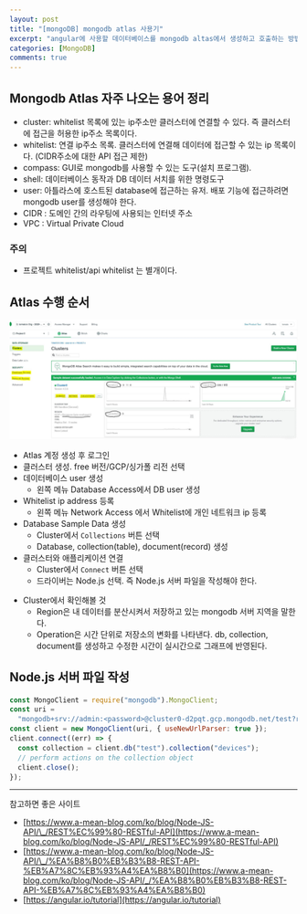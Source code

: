 ```yaml
---
layout: post
title: "[mongoDB] mongodb atlas 사용기"
excerpt: "angular에 사용할 데이터베이스를 mongodb altas에서 생성하고 호출하는 방법을 익히도록 하자."
categories: [MongoDB]
comments: true
---
```


## Mongodb Atlas 자주 나오는 용어 정리

- cluster: whitelist 목록에 있는 ip주소만 클러스터에 연결할 수 있다. 즉 클러스터에 접근을 허용한 ip주소 목록이다.
- whitelist: 연결 ip주소 목록. 클러스터에 연결해 데이터에 접근할 수 있는 ip 목록이다. (CIDR주소에 대한 API 접근 제한)
- compass: GUI로 mongodb를 사용할 수 있는 도구(설치 프로그램).
- shell: 데이터베이스 동작과 DB 데이터 서치를 위한 명령도구
- user: 아틀라스에 호스트된 database에 접근하는 유저. 배포 기능에 접근하려면 mongodb user를 생성해야 한다.
- CIDR : 도메인 간의 라우팅에 사용되는 인터넷 주소
- VPC : Virtual Private Cloud

### 주의

- 프로젝트 whitelist/api whitelist 는 별개이다.

## Atlas 수행 순서

<img src="/img/mongodb_cluster.JPG">

- Atlas 계정 생성 후 로그인
- 클러스터 생성. free 버전/GCP/싱가폴 리전 선택
- 데이터베이스 user 생성
  - 왼쪽 메뉴 Database Access에서 DB user 생성
- Whitelist ip address 등록
  - 왼쪽 메뉴 Network Access 에서 Whitelist에 개인 네트워크 ip 등록
- Database Sample Data 생성
  - Cluster에서 `Collections` 버튼 선택
  - Database, collection(table), document(record) 생성
- 클러스터와 애플리케이션 연결
  - Cluster에서 `Connect` 버튼 선택
  - 드라이버는 Node.js 선택. 즉 Node.js 서버 파일을 작성해야 한다.

* Cluster에서 확인해볼 것
  - Region은 내 데이터를 분산시켜서 저장하고 있는 mongodb 서버 지역을 말한다.
  - Operation은 시간 단위로 저장소의 변화를 나타낸다. db, collection, document를 생성하고 수정한 시간이 실시간으로 그래프에 반영된다.

## Node.js 서버 파일 작성

```javascript
const MongoClient = require("mongodb").MongoClient;
const uri =
  "mongodb+srv://admin:<password>@cluster0-d2pqt.gcp.mongodb.net/test?retryWrites=true&w=majority";
const client = new MongoClient(uri, { useNewUrlParser: true });
client.connect((err) => {
  const collection = client.db("test").collection("devices");
  // perform actions on the collection object
  client.close();
});
```

---

참고하면 좋은 사이트

- [https://www.a-mean-blog.com/ko/blog/Node-JS-API/\_/REST%EC%99%80-RESTful-API](https://www.a-mean-blog.com/ko/blog/Node-JS-API/_/REST%EC%99%80-RESTful-API)
- [https://www.a-mean-blog.com/ko/blog/Node-JS-API/\_/%EA%B8%B0%EB%B3%B8-REST-API-%EB%A7%8C%EB%93%A4%EA%B8%B0](https://www.a-mean-blog.com/ko/blog/Node-JS-API/_/%EA%B8%B0%EB%B3%B8-REST-API-%EB%A7%8C%EB%93%A4%EA%B8%B0)
- [https://angular.io/tutorial](https://angular.io/tutorial)
